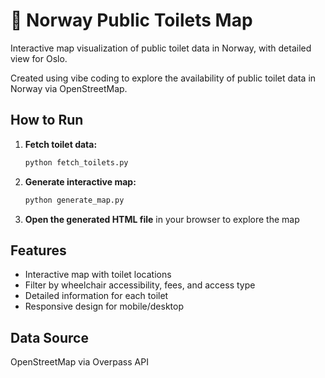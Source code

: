 # 🚽 Norway Public Toilets Map

Interactive map visualization of public toilet data in Norway, with detailed view for Oslo.

Created using vibe coding to explore the availability of public toilet data in Norway via OpenStreetMap.

## How to Run

1. **Fetch toilet data:**
   ```bash
   python fetch_toilets.py
   ```

2. **Generate interactive map:**
   ```bash
   python generate_map.py
   ```

3. **Open the generated HTML file** in your browser to explore the map

## Features

- Interactive map with toilet locations
- Filter by wheelchair accessibility, fees, and access type
- Detailed information for each toilet
- Responsive design for mobile/desktop

## Data Source

OpenStreetMap via Overpass API